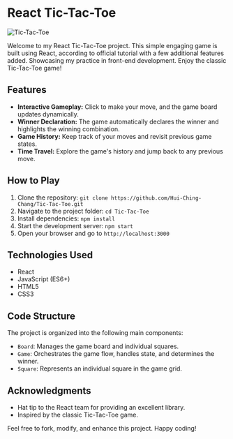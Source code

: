 # React Tic-Tac-Toe

![Tic-Tac-Toe](demo.gif)

Welcome to my React Tic-Tac-Toe project. This simple engaging game is built using React, according to official tutorial with a few additional features added. Showcasing my practice in front-end development. Enjoy the classic Tic-Tac-Toe game!

## Features

- **Interactive Gameplay:** Click to make your move, and the game board updates dynamically.
- **Winner Declaration:** The game automatically declares the winner and highlights the winning combination.
- **Game History:** Keep track of your moves and revisit previous game states.
- **Time Travel:** Explore the game's history and jump back to any previous move.

## How to Play

1. Clone the repository: `git clone https://github.com/Hui-Ching-Chang/Tic-Tac-Toe.git`
2. Navigate to the project folder: `cd Tic-Tac-Toe`
3. Install dependencies: `npm install`
4. Start the development server: `npm start`
5. Open your browser and go to `http://localhost:3000`

## Technologies Used

- React
- JavaScript (ES6+)
- HTML5
- CSS3

## Code Structure

The project is organized into the following main components:

- `Board`: Manages the game board and individual squares.
- `Game`: Orchestrates the game flow, handles state, and determines the winner.
- `Square`: Represents an individual square in the game grid.

## Acknowledgments

- Hat tip to the React team for providing an excellent library.
- Inspired by the classic Tic-Tac-Toe game.

Feel free to fork, modify, and enhance this project. Happy coding!